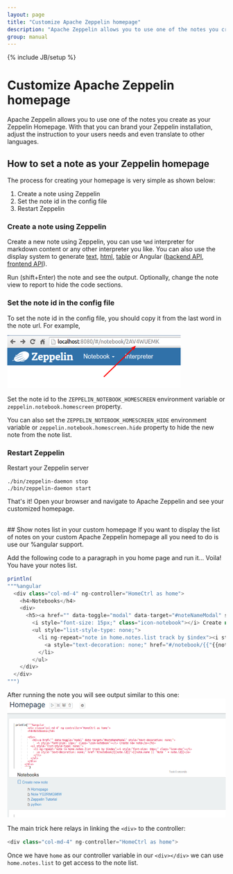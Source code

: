 ```yaml
---
layout: page
title: "Customize Apache Zeppelin homepage"
description: "Apache Zeppelin allows you to use one of the notes you create as your Zeppelin Homepage. With that you can brand your Zeppelin installation, adjust the instruction to your users needs and even translate to other languages."
group: manual
---
```

<!--
Licensed under the Apache License, Version 2.0 (the "License");
you may not use this file except in compliance with the License.
You may obtain a copy of the License at

http://www.apache.org/licenses/LICENSE-2.0

Unless required by applicable law or agreed to in writing, software
distributed under the License is distributed on an "AS IS" BASIS,
WITHOUT WARRANTIES OR CONDITIONS OF ANY KIND, either express or implied.
See the License for the specific language governing permissions and
limitations under the License.
-->
{% include JB/setup %}

# Customize Apache Zeppelin homepage

<div id="toc"></div>

Apache Zeppelin allows you to use one of the notes you create as your Zeppelin Homepage.
With that you can brand your Zeppelin installation, adjust the instruction to your users needs and even translate to other languages.

## How to set a note as your Zeppelin homepage

The process for creating your homepage is very simple as shown below:

1. Create a note using Zeppelin
2. Set the note id in the config file
3. Restart Zeppelin

### Create a note using Zeppelin
Create a new note using Zeppelin,
you can use ```%md``` interpreter for markdown content or any other interpreter you like.
You can also use the display system to generate [text](../displaysystem/basicdisplaysystem.html#text), [html](../displaysystem/basicdisplaysystem.html#html), [table](../displaysystem/basicdisplaysystem.html#table) or
Angular ([backend API](../displaysystem/back-end-angular.html), [frontend API](../displaysystem/front-end-angular.html)).

Run (shift+Enter) the note and see the output. Optionally, change the note view to report to hide
the code sections.

### Set the note id in the config file
To set the note id in the config file, you should copy it from the last word in the note url.
For example,

<img src="/assets/themes/zeppelin/img/screenshots/homepage_notebook_id.png" width="400px" />

Set the note id to the ```ZEPPELIN_NOTEBOOK_HOMESCREEN``` environment variable
or ```zeppelin.notebook.homescreen``` property.

You can also set the ```ZEPPELIN_NOTEBOOK_HOMESCREEN_HIDE``` environment variable
or ```zeppelin.notebook.homescreen.hide``` property to hide the new note from the note list.

### Restart Zeppelin
Restart your Zeppelin server

```
./bin/zeppelin-daemon stop
./bin/zeppelin-daemon start
```
That's it! Open your browser and navigate to Apache Zeppelin and see your customized homepage.

<br />
## Show notes list in your custom homepage
If you want to display the list of notes on your custom Apache Zeppelin homepage all
you need to do is use our %angular support.

Add the following code to a paragraph in you home page and run it... Voila! You have your notes list.

```javascript
println(
"""%angular
  <div class="col-md-4" ng-controller="HomeCtrl as home">
    <h4>Notebooks</h4>
    <div>
      <h5><a href="" data-toggle="modal" data-target="#noteNameModal" style="text-decoration: none;">
        <i style="font-size: 15px;" class="icon-notebook"></i> Create new note</a></h5>
        <ul style="list-style-type: none;">
          <li ng-repeat="note in home.notes.list track by $index"><i style="font-size: 10px;" class="icon-doc"></i>
            <a style="text-decoration: none;" href="#/notebook/{{"{{note.id"}}}}>{{"{{noteName(note)"}}}}</a>
          </li>
        </ul>
    </div>
  </div>
""")
```

After running the note you will see output similar to this one:
<img src="/assets/themes/zeppelin/img/screenshots/homepage_notebook_list.png" />

The main trick here relays in linking the ```<div>``` to the controller:

```javascript
<div class="col-md-4" ng-controller="HomeCtrl as home">
```

Once we have ```home``` as our controller variable in our ```<div></div>``` 
we can use ```home.notes.list``` to get access to the note list.
